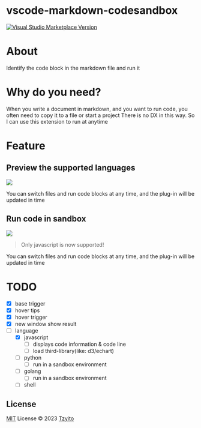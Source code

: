 # vscode-markdown-codesandbox

<a href="https://marketplace.visualstudio.com/items?itemName=tzyito.vscode-markdown-codesandbox" target="__blank"><img src="https://img.shields.io/visual-studio-marketplace/v/tzyito.vscode-markdown-codesandbox.svg?color=eee&amp;label=VS%20Code%20Marketplace&logo=visual-studio-code" alt="Visual Studio Marketplace Version" /></a>

# About

Identify the code block in the markdown file and run it

# Why do you need?
When you write a document in markdown, and you want to run code, you often need to copy it to a file or start a project
There is no DX in this way. So I can use this extension to run at anytime

# Feature

## Preview the supported languages

<img src="https://raw.githubusercontent.com/tzyito/vscode-markdown-codesandbox/main/public/feature_hover.gif">

You can switch files and run code blocks at any time, and the plug-in will be updated in time

## Run code in sandbox

<img src="https://raw.githubusercontent.com/tzyito/vscode-markdown-codesandbox/main/public/feature_trigger.gif">

> Only javascript is now supported!

You can switch files and run code blocks at any time, and the plug-in will be updated in time

# TODO
- [x] base trigger
- [x] hover tips
- [x] hover trigger
- [x] new window show result
- [ ] language
  - [x] javascript
    - [ ] displays code information & code line
    - [ ] load third-library(like: d3/echart)
  - [ ] python
    - [ ] run in a sandbox environment
  - [ ] golang
    - [ ] run in a sandbox environment
  - [ ] shell

## License

[MIT](./LICENSE) License © 2023 [Tzyito](https://github.com/tzyito)

